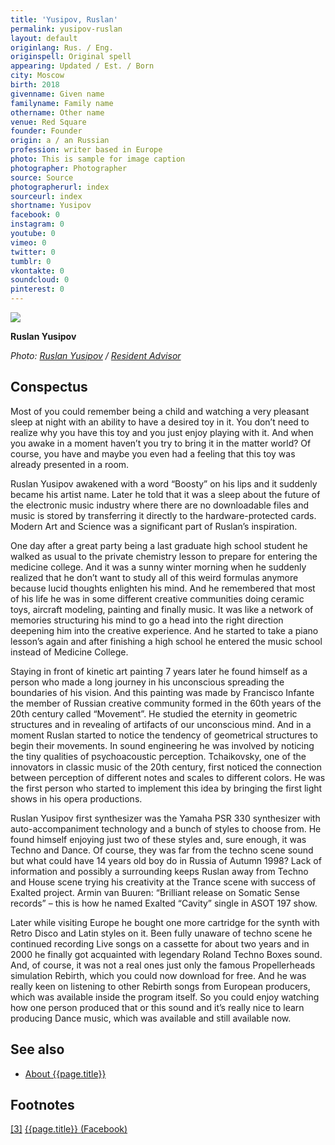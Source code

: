 ```yaml
---
title: 'Yusipov, Ruslan'
permalink: yusipov-ruslan
layout: default
originlang: Rus. / Eng.
originspell: Original spell
appearing: Updated / Est. / Born
city: Moscow
birth: 2018
givenname: Given name
familyname: Family name
othername: Other name
venue: Red Square
founder: Founder
origin: a / an Russian
profession: writer based in Europe
photo: This is sample for image caption
photographer: Photographer
source: Source
photographerurl: index
sourceurl: index
shortname: Yusipov
facebook: 0
instagram: 0
youtube: 0
vimeo: 0
twitter: 0
tumblr: 0
vkontakte: 0
soundcloud: 0
pinterest: 0
---
```


![](https://www.residentadvisor.net/images/profiles/boosty-ru.jpg)

**Ruslan Yusipov**

*Photo: [Ruslan Yusipov](index) / [Resident Advisor](https://www.residentadvisor.net/dj/boosty-ru)*

## Сonspectus

Most of you could remember being a child and watching a very pleasant sleep at night with an ability to have a desired toy in it. You don’t need to realize why you have this toy and you just enjoy playing with it. And when you awake in a moment haven’t you try to bring it in the matter world? Of course, you have and maybe you even had a feeling that this toy was already presented in a room.

Ruslan Yusipov awakened with a word “Boosty” on his lips and it suddenly became his artist name. Later he told that it was a sleep about the future of the electronic music industry where there are no downloadable files and music is stored by transferring it directly to the hardware-protected cards. Modern Art and Science was a significant part of Ruslan’s inspiration.

One day after a great party being a last graduate high school student he walked as usual to the private chemistry lesson to prepare for entering the medicine college. And it was a sunny winter morning when he suddenly realized that he don’t want to study all of this weird formulas anymore because lucid thoughts enlighten his mind. And he remembered that most of his life he was in some different creative communities doing ceramic toys, aircraft modeling, painting and finally music. It was like a network of memories structuring his mind to go a head into the right direction deepening him into the creative experience. And he started to take a piano lesson’s again and after finishing a high school he entered the music school instead of Medicine College.

Staying in front of kinetic art painting 7 years later he found himself as a person who made a long journey in his unconscious spreading the boundaries of his vision. And this painting was made by Francisco Infante the member of Russian creative community formed in the 60th years of the 20th century called “Movement”. He studied the eternity in geometric structures and in revealing of artifacts of our unconscious mind. And in a moment Ruslan started to notice the tendency of geometrical structures to begin their movements.
In sound engineering he was involved by noticing the tiny qualities of psychoacoustic perception. Tchaikovsky, one of the innovators in classic music of the 20th century, first noticed the connection between perception of different notes and scales to different colors. He was the first person who started to implement this idea by bringing the first light shows in his opera productions.

Ruslan Yusipov first synthesizer was the Yamaha PSR 330 synthesizer with auto-accompaniment technology and a bunch of styles to choose from. He found himself enjoying just two of these styles and, sure enough, it was Techno and Dance. Of course, they was far from the techno scene sound but what could have 14 years old boy do in Russia of Autumn 1998? Lack of information and possibly a surrounding keeps Ruslan away from Techno and House scene trying his creativity at the Trance scene with success of Exalted project. Armin van Buuren: “Brilliant release on Somatic Sense records” – this is how he named Exalted “Cavity” single in ASOT 197 show.

Later while visiting Europe he bought one more cartridge for the synth with Retro Disco and Latin styles on it. Been fully unaware of techno scene he continued recording Live songs on a cassette for about two years and in 2000 he finally got acquainted with legendary Roland Techno Boxes sound. And, of course, it was not a real ones just only the famous Propellerheads simulation Rebirth, which you could now download for free. And he was really keen on listening to other Rebirth songs from European producers, which was available inside the program itself. So you could enjoy watching how one person produced that or this sound and it’s really nice to learn producing Dance music, which was available and still available now.

## See also

+ [About {{page.title}}](index)

## Footnotes

[[3]](#a3) <span id="f3"></span> [{{page.title}} (Facebook)](index)
